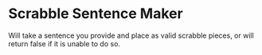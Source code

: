 # Scrabble Sentence Maker

Will take a sentence you provide and place as valid scrabble pieces, or will return false if it is unable to do so.

